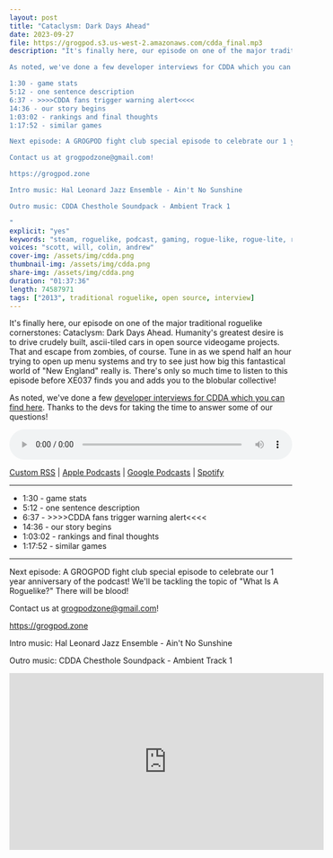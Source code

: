 ```yaml
---
layout: post
title: "Cataclysm: Dark Days Ahead"
date: 2023-09-27
file: https://grogpod.s3.us-west-2.amazonaws.com/cdda_final.mp3
description: "It's finally here, our episode on one of the major traditional roguelike cornerstones: Cataclysm: Dark Days Ahead. Humanity's greatest desire is to drive crudely built, ascii-tiled cars in open source videogame projects. That and escape from zombies, of course. Tune in as we spend half an hour trying to open up menu systems and try to see just how big this fantastical world of 'New England' really is. There's only so much time to listen to this episode before XE037 finds you and adds you to the blobular collective!

As noted, we've done a few developer interviews for CDDA which you can find here: https://github.com/ScottBurger/going_rogue_podcast/blob/master/docs/Cdda.md Thanks to the devs for taking the time to answer some of our questions!

1:30 - game stats
5:12 - one sentence description
6:37 - >>>>CDDA fans trigger warning alert<<<<
14:36 - our story begins
1:03:02 - rankings and final thoughts
1:17:52 - similar games

Next episode: A GROGPOD fight club special episode to celebrate our 1 year anniversary of the podcast! We'll be tackling the topic of 'What Is A Roguelike?' There will be blood!

Contact us at grogpodzone@gmail.com!

https://grogpod.zone

Intro music: Hal Leonard Jazz Ensemble - Ain't No Sunshine

Outro music: CDDA Chesthole Soundpack - Ambient Track 1

"
explicit: "yes" 
keywords: "steam, roguelike, podcast, gaming, rogue-like, rogue-lite, roguelite"
voices: "scott, will, colin, andrew"
cover-img: /assets/img/cdda.png
thumbnail-img: /assets/img/cdda.png
share-img: /assets/img/cdda.png
duration: "01:37:36"
length: 74587971 
tags: ["2013", traditional roguelike, open source, interview]
---
```


It's finally here, our episode on one of the major traditional roguelike cornerstones: Cataclysm: Dark Days Ahead. Humanity's greatest desire is to drive crudely built, ascii-tiled cars in open source videogame projects. That and escape from zombies, of course. Tune in as we spend half an hour trying to open up menu systems and try to see just how big this fantastical world of "New England" really is. There's only so much time to listen to this episode before XE037 finds you and adds you to the blobular collective!

As noted, we've done a few [developer interviews for CDDA which you can find here](https://github.com/ScottBurger/going_rogue_podcast/blob/master/docs/Cdda.md). Thanks to the devs for taking the time to answer some of our questions!

<div class="container">
  <audio controls style="width: 100%;">
    <source src="https://grogpod.s3.us-west-2.amazonaws.com/cdda_final.mp3" type="audio/mpeg">
  </audio>
</div>

[Custom RSS](https://grogpod.zone/feed.xml) | [Apple Podcasts](https://podcasts.apple.com/us/podcast/grogpod/id1650474911) | [Google Podcasts](https://podcasts.google.com/feed/aHR0cHM6Ly9ncm9ncG9kLnpvbmUvZmVlZC54bWw) | [Spotify](https://open.spotify.com/show/655SEhPUWIC77oO3hILe0b)

---

* 1:30 - game stats
* 5:12 - one sentence description
* 6:37 - >>>>CDDA fans trigger warning alert<<<<
* 14:36 - our story begins
* 1:03:02 - rankings and final thoughts
* 1:17:52 - similar games

---

Next episode: A GROGPOD fight club special episode to celebrate our 1 year anniversary of the podcast! We'll be tackling the topic of "What Is A Roguelike?" There will be blood!

Contact us at grogpodzone@gmail.com!

https://grogpod.zone

Intro music: Hal Leonard Jazz Ensemble - Ain't No Sunshine

Outro music: CDDA Chesthole Soundpack - Ambient Track 1

<div class="embed-responsive embed-responsive-16by9">
<iframe width="560" height="315" src="https://www.youtube.com/embed/ooP8JYOLnjw" title="YouTube video player" frameborder="0" allow="accelerometer; autoplay; clipboard-write; encrypted-media; gyroscope; picture-in-picture" allowfullscreen></iframe>
</div>
